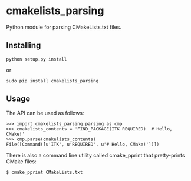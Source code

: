 cmakelists\_parsing
===================

Python module for parsing CMakeLists.txt files.

Installing
----------

    python setup.py install

or

    sudo pip install cmakelists_parsing

Usage
-----

The API can be used as follows:

    >>> import cmakelists_parsing.parsing as cmp
    >>> cmakelists_contents = 'FIND_PACKAGE(ITK REQUIRED)  # Hello, CMake!'
    >>> cmp.parse(cmakelists_contents)
    File([Command([u'ITK', u'REQUIRED', u'# Hello, CMake!'])])

There is also a command line utility called cmake_pprint that pretty-prints
CMake files:

    $ cmake_pprint CMakeLists.txt
